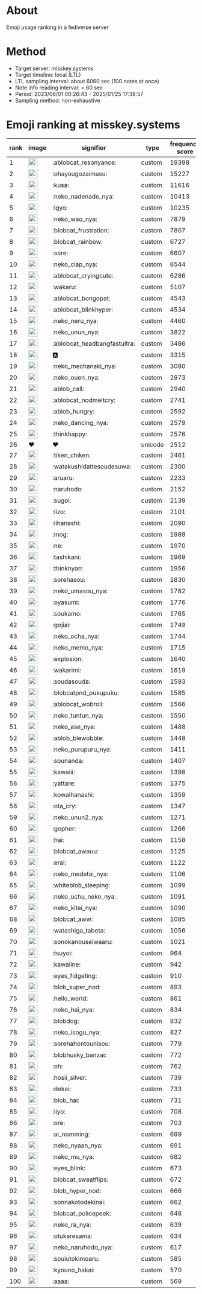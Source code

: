 # About
Emoji usage ranking in a fediverse server

# Method
- Target server: misskey.systems
- Target timeline: local (LTL)
- LTL sampling interval: about 6060 sec (100 notes at once)
- Note info reading interval: > 60 sec
- Period: 2023/06/01 00:26:43 - 2025/01/25 17:38:57 
- Sampling method: non-exhaustive

# Emoji ranking at misskey.systems

|rank|image|signifier|type|frequency score|
|----|----|----|----|----|
|1|<img height="24" src="https://misskey.systems/emoji/ablobcat_resonyance.webp">|:ablobcat_resonyance:|custom|19398|
|2|<img height="24" src="https://misskey.systems/emoji/ohayougozaimasu.webp">|:ohayougozaimasu:|custom|15227|
|3|<img height="24" src="https://misskey.systems/emoji/kusa.webp">|:kusa:|custom|11616|
|4|<img height="24" src="https://misskey.systems/emoji/neko_nadenade_nya.webp">|:neko_nadenade_nya:|custom|10413|
|5|<img height="24" src="https://misskey.systems/emoji/igyo.webp">|:igyo:|custom|10235|
|6|<img height="24" src="https://misskey.systems/emoji/neko_wao_nya.webp">|:neko_wao_nya:|custom|7879|
|7|<img height="24" src="https://misskey.systems/emoji/blobcat_frustration.webp">|:blobcat_frustration:|custom|7807|
|8|<img height="24" src="https://misskey.systems/emoji/blobcat_rainbow.webp">|:blobcat_rainbow:|custom|6727|
|9|<img height="24" src="https://misskey.systems/emoji/sore.webp">|:sore:|custom|6607|
|10|<img height="24" src="https://misskey.systems/emoji/neko_clap_nya.webp">|:neko_clap_nya:|custom|6544|
|11|<img height="24" src="https://misskey.systems/emoji/ablobcat_cryingcute.webp">|:ablobcat_cryingcute:|custom|6286|
|12|<img height="24" src="https://misskey.systems/emoji/wakaru.webp">|:wakaru:|custom|5107|
|13|<img height="24" src="https://misskey.systems/emoji/ablobcat_bongopat.webp">|:ablobcat_bongopat:|custom|4543|
|14|<img height="24" src="https://misskey.systems/emoji/ablobcat_blinkhyper.webp">|:ablobcat_blinkhyper:|custom|4534|
|15|<img height="24" src="https://misskey.systems/emoji/neko_neru_nya.webp">|:neko_neru_nya:|custom|4460|
|16|<img height="24" src="https://misskey.systems/emoji/neko_unun_nya.webp">|:neko_unun_nya:|custom|3822|
|17|<img height="24" src="https://misskey.systems/emoji/ablobcat_headbangfastultra.webp">|:ablobcat_headbangfastultra:|custom|3486|
|18|<img height="24" src="https://misskey.systems/emoji/a.webp">|:a:|custom|3315|
|19|<img height="24" src="https://misskey.systems/emoji/neko_mechanaki_nya.webp">|:neko_mechanaki_nya:|custom|3080|
|20|<img height="24" src="https://misskey.systems/emoji/neko_ouen_nya.webp">|:neko_ouen_nya:|custom|2973|
|21|<img height="24" src="https://misskey.systems/emoji/ablob_call.webp">|:ablob_call:|custom|2940|
|22|<img height="24" src="https://misskey.systems/emoji/ablobcat_nodmeltcry.webp">|:ablobcat_nodmeltcry:|custom|2741|
|23|<img height="24" src="https://misskey.systems/emoji/ablob_hungry.webp">|:ablob_hungry:|custom|2592|
|24|<img height="24" src="https://misskey.systems/emoji/neko_dancing_nya.webp">|:neko_dancing_nya:|custom|2579|
|25|<img height="24" src="https://misskey.systems/emoji/thinkhappy.webp">|:thinkhappy:|custom|2576|
|26|❤|❤|unicode|2512|
|27|<img height="24" src="https://misskey.systems/emoji/tiken_chiken.webp">|:tiken_chiken:|custom|2461|
|28|<img height="24" src="https://misskey.systems/emoji/watakushidattesoudesuwa.webp">|:watakushidattesoudesuwa:|custom|2300|
|29|<img height="24" src="https://misskey.systems/emoji/aruaru.webp">|:aruaru:|custom|2233|
|30|<img height="24" src="https://misskey.systems/emoji/naruhodo.webp">|:naruhodo:|custom|2152|
|31|<img height="24" src="https://misskey.systems/emoji/sugoi.webp">|:sugoi:|custom|2139|
|32|<img height="24" src="https://misskey.systems/emoji/iizo.webp">|:iizo:|custom|2101|
|33|<img height="24" src="https://misskey.systems/emoji/iihanashi.webp">|:iihanashi:|custom|2090|
|34|<img height="24" src="https://misskey.systems/emoji/mog.webp">|:mog:|custom|1989|
|35|<img height="24" src="https://misskey.systems/emoji/ne.webp">|:ne:|custom|1970|
|36|<img height="24" src="https://misskey.systems/emoji/tashikani.webp">|:tashikani:|custom|1969|
|37|<img height="24" src="https://misskey.systems/emoji/thinknyan.webp">|:thinknyan:|custom|1956|
|38|<img height="24" src="https://misskey.systems/emoji/sorehasou.webp">|:sorehasou:|custom|1830|
|39|<img height="24" src="https://misskey.systems/emoji/neko_umasou_nya.webp">|:neko_umasou_nya:|custom|1782|
|40|<img height="24" src="https://misskey.systems/emoji/oyasumi.webp">|:oyasumi:|custom|1776|
|41|<img height="24" src="https://misskey.systems/emoji/soukamo.webp">|:soukamo:|custom|1765|
|42|<img height="24" src="https://misskey.systems/emoji/gojiai.webp">|:gojiai:|custom|1749|
|43|<img height="24" src="https://misskey.systems/emoji/neko_ocha_nya.webp">|:neko_ocha_nya:|custom|1744|
|44|<img height="24" src="https://misskey.systems/emoji/neko_memo_nya.webp">|:neko_memo_nya:|custom|1715|
|45|<img height="24" src="https://misskey.systems/emoji/explosion.webp">|:explosion:|custom|1640|
|46|<img height="24" src="https://misskey.systems/emoji/wakarimi.webp">|:wakarimi:|custom|1619|
|47|<img height="24" src="https://misskey.systems/emoji/soudasouda.webp">|:soudasouda:|custom|1593|
|48|<img height="24" src="https://misskey.systems/emoji/blobcatpnd_pukupuku.webp">|:blobcatpnd_pukupuku:|custom|1585|
|49|<img height="24" src="https://misskey.systems/emoji/ablobcat_wobroll.webp">|:ablobcat_wobroll:|custom|1566|
|50|<img height="24" src="https://misskey.systems/emoji/neko_tuntun_nya.webp">|:neko_tuntun_nya:|custom|1550|
|51|<img height="24" src="https://misskey.systems/emoji/neko_ase_nya.webp">|:neko_ase_nya:|custom|1488|
|52|<img height="24" src="https://misskey.systems/emoji/ablob_blewobble.webp">|:ablob_blewobble:|custom|1448|
|53|<img height="24" src="https://misskey.systems/emoji/neko_purupuru_nya.webp">|:neko_purupuru_nya:|custom|1411|
|54|<img height="24" src="https://misskey.systems/emoji/sounanda.webp">|:sounanda:|custom|1407|
|55|<img height="24" src="https://misskey.systems/emoji/kawaiii.webp">|:kawaiii:|custom|1398|
|56|<img height="24" src="https://misskey.systems/emoji/yattare.webp">|:yattare:|custom|1375|
|57|<img height="24" src="https://misskey.systems/emoji/kowaihanashi.webp">|:kowaihanashi:|custom|1359|
|58|<img height="24" src="https://misskey.systems/emoji/ota_cry.webp">|:ota_cry:|custom|1347|
|59|<img height="24" src="https://misskey.systems/emoji/neko_unun2_nya.webp">|:neko_unun2_nya:|custom|1271|
|60|<img height="24" src="https://misskey.systems/emoji/gopher.webp">|:gopher:|custom|1266|
|61|<img height="24" src="https://misskey.systems/emoji/hai.webp">|:hai:|custom|1158|
|62|<img height="24" src="https://misskey.systems/emoji/blobcat_awauu.webp">|:blobcat_awauu:|custom|1125|
|63|<img height="24" src="https://misskey.systems/emoji/erai.webp">|:erai:|custom|1122|
|64|<img height="24" src="https://misskey.systems/emoji/neko_medetai_nya.webp">|:neko_medetai_nya:|custom|1106|
|65|<img height="24" src="https://misskey.systems/emoji/whiteblob_sleeping.webp">|:whiteblob_sleeping:|custom|1099|
|66|<img height="24" src="https://misskey.systems/emoji/neko_uchu_neko_nya.webp">|:neko_uchu_neko_nya:|custom|1091|
|67|<img height="24" src="https://misskey.systems/emoji/neko_kitai_nya.webp">|:neko_kitai_nya:|custom|1090|
|68|<img height="24" src="https://misskey.systems/emoji/blobcat_aww.webp">|:blobcat_aww:|custom|1085|
|69|<img height="24" src="https://misskey.systems/emoji/watashiga_tabeta.webp">|:watashiga_tabeta:|custom|1056|
|70|<img height="24" src="https://misskey.systems/emoji/sonokanouseiwaaru.webp">|:sonokanouseiwaaru:|custom|1021|
|71|<img height="24" src="https://misskey.systems/emoji/tsuyoi.webp">|:tsuyoi:|custom|964|
|72|<img height="24" src="https://misskey.systems/emoji/kawaiine.webp">|:kawaiine:|custom|942|
|73|<img height="24" src="https://misskey.systems/emoji/eyes_fidgeting.webp">|:eyes_fidgeting:|custom|910|
|74|<img height="24" src="https://misskey.systems/emoji/blob_super_nod.webp">|:blob_super_nod:|custom|893|
|75|<img height="24" src="https://misskey.systems/emoji/hello_world.webp">|:hello_world:|custom|861|
|76|<img height="24" src="https://misskey.systems/emoji/neko_hai_nya.webp">|:neko_hai_nya:|custom|834|
|77|<img height="24" src="https://misskey.systems/emoji/blobdog.webp">|:blobdog:|custom|832|
|78|<img height="24" src="https://misskey.systems/emoji/neko_isogu_nya.webp">|:neko_isogu_nya:|custom|827|
|79|<img height="24" src="https://misskey.systems/emoji/sorehahontounisou.webp">|:sorehahontounisou:|custom|779|
|80|<img height="24" src="https://misskey.systems/emoji/blobhusky_banzai.webp">|:blobhusky_banzai:|custom|772|
|81|<img height="24" src="https://misskey.systems/emoji/oh.webp">|:oh:|custom|762|
|82|<img height="24" src="https://misskey.systems/emoji/hosii_silver.webp">|:hosii_silver:|custom|739|
|83|<img height="24" src="https://misskey.systems/emoji/dekai.webp">|:dekai:|custom|733|
|84|<img height="24" src="https://misskey.systems/emoji/blob_hai.webp">|:blob_hai:|custom|731|
|85|<img height="24" src="https://misskey.systems/emoji/iiyo.webp">|:iiyo:|custom|708|
|86|<img height="24" src="https://misskey.systems/emoji/ore.webp">|:ore:|custom|703|
|87|<img height="24" src="https://misskey.systems/emoji/ai_nomming.webp">|:ai_nomming:|custom|699|
|88|<img height="24" src="https://misskey.systems/emoji/neko_nyaan_nya.webp">|:neko_nyaan_nya:|custom|691|
|89|<img height="24" src="https://misskey.systems/emoji/neko_mu_nya.webp">|:neko_mu_nya:|custom|682|
|90|<img height="24" src="https://misskey.systems/emoji/eyes_blink.webp">|:eyes_blink:|custom|673|
|91|<img height="24" src="https://misskey.systems/emoji/blobcat_sweatflips.webp">|:blobcat_sweatflips:|custom|672|
|92|<img height="24" src="https://misskey.systems/emoji/blob_hyper_nod.webp">|:blob_hyper_nod:|custom|666|
|93|<img height="24" src="https://misskey.systems/emoji/sonnakotodekinai.webp">|:sonnakotodekinai:|custom|662|
|94|<img height="24" src="https://misskey.systems/emoji/blobcat_policepeek.webp">|:blobcat_policepeek:|custom|648|
|95|<img height="24" src="https://misskey.systems/emoji/neko_ra_nya.webp">|:neko_ra_nya:|custom|639|
|96|<img height="24" src="https://misskey.systems/emoji/otukaresama.webp">|:otukaresama:|custom|634|
|97|<img height="24" src="https://misskey.systems/emoji/neko_naruhodo_nya.webp">|:neko_naruhodo_nya:|custom|617|
|98|<img height="24" src="https://misskey.systems/emoji/souiutokimoaru.webp">|:souiutokimoaru:|custom|585|
|99|<img height="24" src="https://misskey.systems/emoji/kyouno_hakai.webp">|:kyouno_hakai:|custom|570|
|100|<img height="24" src="https://misskey.systems/emoji/aaaa.webp">|:aaaa:|custom|569|
